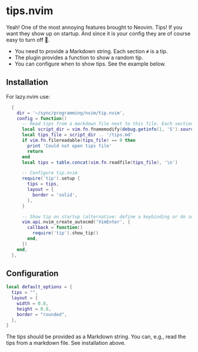 # tips.nvim

Yeah! One of the most annoying features brought to Neovim. Tips! If you want they show up on
startup. And since it is your config they are of course easy to turn off 🤣.

- You need to provide a Markdown string. Each section `#` is a tip.
- The plugin provides a function to show a random tip.
- You can configure when to show tips. See the example below.


## Installation

For lazy.nvim use:

```lua
  {
    dir = '~/sync/programming/nvim/tip.nvim',
    config = function()
      -- Read tips from a markdown file next to this file. Each section is a tip.
      local script_dir = vim.fn.fnamemodify(debug.getinfo(1, 'S').source:sub(2), ':h')
      local tips_file = script_dir .. '/tips.md'
      if vim.fn.filereadable(tips_file) == 0 then
        print 'Could not open tips file'
        return
      end
      local tips = table.concat(vim.fn.readfile(tips_file), '\n')

      -- Configure tip.nvim
      require('tip').setup {
        tips = tips,
        layout = {
          border = 'solid',
        },
      }

      -- Show tip on startup (alternative: define a keybinding or do something else)
      vim.api.nvim_create_autocmd('VimEnter', {
        callback = function()
          require('tip').show_tip()
        end,
      })
    end,
  },
```

## Configuration

```lua
local default_options = {
  tips = "",
  layout = {
    width = 0.8,
    height = 0.8,
    border = "rounded",
  },
}
```
The tips should be provided as a Markdown string. You can, e.g., read the tips from a markdown
file. See installation above.

